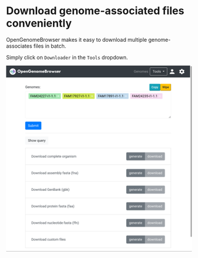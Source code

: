 <link rel="shortcut icon" type="image/svg+xml" href="/opengenomebrowser/favicon.svg">

# Download genome-associated files conveniently

OpenGenomeBrowser makes it easy to download multiple genome-associates files in batch.

Simply click on `Downloader` in the `Tools` dropdown.

![magic strings demo](../media/downloader.png)
